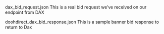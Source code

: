 dax_bid_request.json
This is a real bid request we’ve received on our endpoint from DAX

doohdirect_dax_bid_response.json
This is a sample banner bid response to return to Dax
